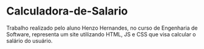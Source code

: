 # Calculadora-de-Salario
Trabalho realizado pelo aluno Henzo Hernandes, no curso de Engenharia de Software, representa um site utilizando HTML, JS e CSS que visa calcular o salário do usuário.

